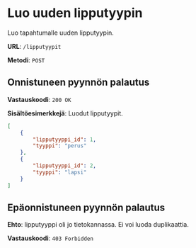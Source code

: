 # Luo uuden lipputyypin

Luo tapahtumalle uuden lipputyypin.

__URL__: `/lipputyypit`

__Metodi__: `POST`

## Onnistuneen pyynnön palautus

__Vastauskoodi__: `200 OK`

__Sisältöesimerkkejä__:
Luodut lipputyypit.
```json
[
    {
        "lipputyyppi_id": 1,
        "tyyppi": "perus"
    },
    {
        "lipputyyppi_id": 2,
        "tyyppi": "lapsi"
    }
]
```
## Epäonnistuneen pyynnön palautus

__Ehto__: lipputyyppi oli jo tietokannassa. Ei voi luoda duplikaattia.

__Vastauskoodi__: `403 Forbidden`